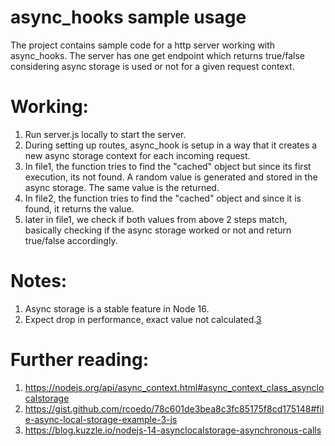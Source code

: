 # async_hooks sample usage

The project contains sample code for a http server working with async_hooks. The server has one get endpoint which returns true/false considering async storage is used or not for a given request context.

# Working:

1. Run server.js locally to start the server.
2. During setting up routes, async_hook is setup in a way that it creates a new async storage context for each incoming request.
3. In file1, the function tries to find the "cached" object but since its first execution, its not found. A random value is generated and stored in the async storage. The same value is the returned.
4. In file2, the function tries to find the "cached" object and since it is found, it returns the value.
5. later in file1, we check if both values from above 2 steps match, basically checking if the async storage worked or not and return true/false accordingly.

# Notes:
1. Async storage is a stable feature in Node 16.
2. Expect drop in performance, exact value not calculated.[3](https://blog.kuzzle.io/nodejs-14-asynclocalstorage-asynchronous-calls)

# Further reading:
1. https://nodejs.org/api/async_context.html#async_context_class_asynclocalstorage
2. https://gist.github.com/rcoedo/78c601de3bea8c3fc85175f8cd175148#file-async-local-storage-example-3-js
3. https://blog.kuzzle.io/nodejs-14-asynclocalstorage-asynchronous-calls
